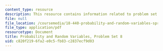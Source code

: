 ```yaml
---
content_type: resource
description: This resource contains information related to problem set 8.
file: null
file_location: /coursemedia/18-440-probability-and-random-variables-spring-2014/c820f2196fa2e0c5fb83c2837ecf9d03_MIT18_440S14_ProblemSet8.pdf
file_type: application/pdf
resourcetype: Document
title: Probability and Random Variables, Problem Set 8
uid: c820f219-6fa2-e0c5-fb83-c2837ecf9d03
---
```

